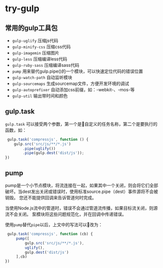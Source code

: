 # try-gulp

## 常用的gulp工具包

* `gulp-uglify`  压缩js代码
* `gulp-minify-css`  压缩css代码
* `gulp-imagemin`  压缩图片
* `gulp-less`  压缩编译less代码
* `gulp-ruby-sass`  压缩编译sass代码
* `pump`  用来替代gulp.pipe()的一个模块，可以快速定位代码的错误位置
* `gulp-watch-path`  自动监听模块
* `gulp-sourcemaps`  生成sourcemap文件，方便开发环境的调试
* `gulp-autoprefixer`  自动添加css前缀，如：-webkit-、-mos-等
* `gulp-util`  输出带时间和颜色
  

## gulp.task

`gulp.task` 可以接受两个参数，第一个是自定义的任务名称，第二个是要执行的函数，如：

```js
 gulp.task('compressjs', function () {
    gulp.src('src/js/**/*.js')
        .pipe(uglify())
        .pipe(gulp.dest('dist/js'));
})
```

## pump

pump是一个小节点模块，将流连接在一起，如果其中一个关闭，则会将它们全部破坏。当dest发出关闭或错误时，使用标准source.pipe（dest）事件源将不会被销毁。 您还不能提供回调来告诉管道何时完成。

当使用Node.js流中的管道时，错误不会通过管道流传播，如果目标流关闭，则源流不会关闭。 泵模块将这些问题规范化，并在回调中传递错误。

使用`pump`替代`pipe`以后，上文中的写法可以改为：

```js
 gulp.task('compressjs', function (cb) {
     pump([
         gulp.src('src/js/**/*.js'),
         uglify(),
         gulp.dest('dist/js')
     ],cb)
})
```

